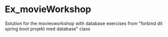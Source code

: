 # Ex_movieWorkshop
Solution for the moviesworkshop with database exercises from "forbind dit spring boot projekt med database" class
